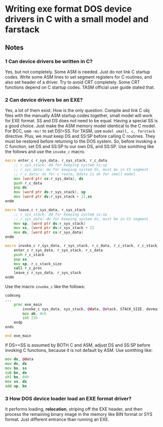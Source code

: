 # Writing exe format DOS device drivers in C with a small model and farstack

## Notes

### 1 Can device drivers be written in C?

Yes, but not completely. Some ASM is needed. Just do not link C startup codes. Write some ASM lines to set segment registers for C routines, and also set header of a driver. Try to avoid CRT completely. Some CRT functions depend on C startup codes. TASM official user guide stated that. 

### 2 Can device drivers be an EXE?

Yes, a lot of them exist. How is the only question. Compile and link C obj files with the manually ASM startup codes together, small model will work for EXE format. SS and DS does not need to be equal. Having a special SS is a good choice. Just make the ASM memory model identical to the C model. For BCC, use `-ms!` to set DS!=SS. For TASM, use `model small, c, farstack` directive. Plus, we must keep DS and SS:SP before calling C routines. They must be restored before returning to the DOS system. So, before invoking a C function, set DS and SS:SP to our own DS, and SS:SP. Use somthing like the follows and use the `invoke_c` macro.

```asm
macro enter_c r_sys_data, r_sys_stack, r_c_data
    ;; r_sys_stack: dd for keeping system ss:sp
    ;; r_sys_data: dw for keeping system ds, must be in CS segment
    ;; r_c_data: ds for c realm, @data is ok for small model
    mov [word ptr cs:r_sys_data], ds
    push r_c_data
    pop ds
    mov [word ptr ds:r_sys_stack], sp
    mov [word ptr ds:r_sys_stack + 2],ss
endm

macro leave_c r_sys_data, r_sys_stack
    ;; r_sys_stack: dd for keeping system ss:sp
    ;; r_sys_data: dw for keeping system ds, must be in CS segment
    mov sp, [word ptr ds:r_sys_stack]
    mov ss, [word ptr ds:r_sys_stack + 2]
    mov ds, [word ptr cs:r_sys_data]
endm

macro invoke_c r_sys_data, r_sys_stack, r_c_data, r_c_stack, r_c_stack_size, r_c_proc
    enter_c r_sys_data, r_sys_stack, r_c_data
    push r_c_stack
    pop ss
    mov sp, r_c_stack_size
    call r_c_proc
    leave_c r_sys_data, r_sys_stack
endm
```

Use the macro `invoke_c` like the follows:

```asm
codeseg
...
    proc exe_main
        invoke_c sys_data, sys_stack, @data, @stack, STACK_SIZE, devmain
        mov ah, 4ch
        int 21h      
    endp   
ends

end exe_main
```

If DS==SS is assumed by BOTH C and ASM, adjust DS and SS:SP before invoking C functions, because it is not default by ASM. Use somthing like:

```asm
mov dx, @data
mov ds, dx
mov bx, ss
sub bx, dx
shl bx, 04h
mov ss, dx
add sp, bx
```

### 3 How DOS device loader load an EXE format driver?

It performs loading, **relocation**, striping off the EXE header, and then process the remaining binary image in the memory like BIN format or SYS format. Just different entrance than running an EXE.

